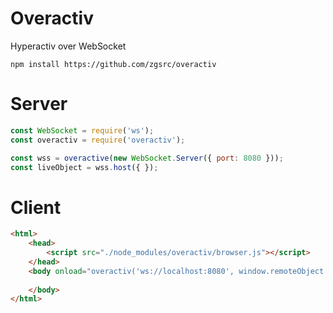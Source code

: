 # Overactiv
Hyperactiv over WebSocket

    npm install https://github.com/zgsrc/overactiv
    
# Server

```javascript
const WebSocket = require('ws');
const overactiv = require('overactiv');

const wss = overactive(new WebSocket.Server({ port: 8080 }));
const liveObject = wss.host({ });
```

# Client

```html
<html>
    <head>
        <script src="./node_modules/overactiv/browser.js"></script>
    </head>
    <body onload="overactiv('ws://localhost:8080', window.remoteObject = { })">
    
    </body>
</html>
```